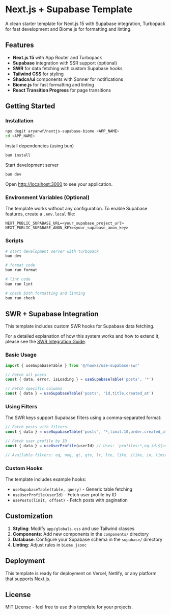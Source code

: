 # Next.js + Supabase Template

A clean starter template for Next.js 15 with Supabase integration, Turbopack for fast development and Biome.js for formatting and linting.

## Features

- **Next.js 15** with App Router and Turbopack
- **Supabase** integration with SSR support (optional)
- **SWR** for data fetching with custom Supabase hooks
- **Tailwind CSS** for styling
- **Shadcn/ui** components with Sonner for notifications
- **Biome.js** for fast formatting and linting
- **React Transition Progress** for page transitions

## Getting Started

### Installation

```bash
npx degit aryanwf/nextjs-supabase-biome <APP_NAME>
cd <APP_NAME>
```

 Install dependencies (using bun)
```bash
bun install
```
 Start development server
```bash
bun dev
```

Open [http://localhost:3000](http://localhost:3000) to see your application.

### Environment Variables (Optional)

The template works without any configuration. To enable Supabase features, create a `.env.local` file:

```env
NEXT_PUBLIC_SUPABASE_URL=<your_supabase_project_url>
NEXT_PUBLIC_SUPABASE_ANON_KEY=<your_supabase_anon_key>
```

### Scripts

```bash
# start development server with turbopack
bun dev

# format code
bun run format

# lint code
bun run lint

# check both formatting and linting
bun run check
```

## SWR + Supabase Integration

This template includes custom SWR hooks for Supabase data fetching.

For a detailed explanation of how this system works and how to extend it, please see the [SWR Integration Guide](./hooks/README.md).

### Basic Usage

```typescript
import { useSupabaseTable } from '@/hooks/use-supabase-swr'

// Fetch all posts
const { data, error, isLoading } = useSupabaseTable('posts', '*')

// Fetch specific columns
const { data } = useSupabaseTable('posts', 'id,title,created_at')
```

### Using Filters

The SWR keys support Supabase filters using a comma-separated format:

```typescript
// Fetch posts with filters
const { data } = useSupabaseTable('posts', '*,limit.10,order.created_at.desc')

// Fetch user profile by ID
const { data } = useUserProfile(userId) // Uses: `profiles:*,eq.id.${userId}`

// Available filters: eq, neq, gt, gte, lt, lte, like, ilike, in, limit, offset, order
```

### Custom Hooks

The template includes example hooks:

- `useSupabaseTable(table, query)` - Generic table fetching
- `useUserProfile(userId)` - Fetch user profile by ID
- `usePosts(limit, offset)` - Fetch posts with pagination

## Customization

1. **Styling**: Modify `app/globals.css` and use Tailwind classes
2. **Components**: Add new components in the `components/` directory
3. **Database**: Configure your Supabase schema in the `supabase/` directory
4. **Linting**: Adjust rules in `biome.jsonc`
## Deployment

This template is ready for deployment on Vercel, Netlify, or any platform that supports Next.js.

## License

MIT License - feel free to use this template for your projects.

